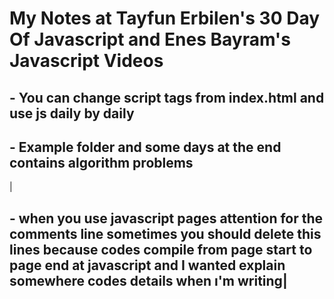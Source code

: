 # My Notes at Tayfun Erbilen's 30 Day Of Javascript and Enes Bayram's Javascript Videos
##  - You can change script tags from index.html and use js daily by daily
##  - Example folder and some days at the end contains algorithm problems
|
##  - when you use javascript pages attention for the comments line sometimes you should delete this lines because codes compile from page start to page end at javascript and I wanted explain somewhere codes details when ı'm writing|
